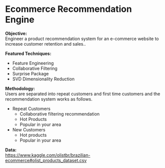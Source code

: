 # Ecommerce Recommendation Engine

**Objective:**  
Engineer a product recommendation system for an e-commerce website to increase customer retention and sales.. 

**Featured Techniques:**  
* Feature Engineering
* Collaborative Filtering
* Surprise Package
* SVD Dimensionality Reduction

**Methodology:**  
Users are separated into repeat customers and first time customers and the recommendation system works as follows.

* Repeat Customers
  * Collaborative filtering recommendation
  * Hot Products
  * Popular in your area
* New Customers
  * Hot products
  * Popular in your area
  
**Data:**   
https://www.kaggle.com/olistbr/brazilian-ecommerce#olist_products_dataset.csv
